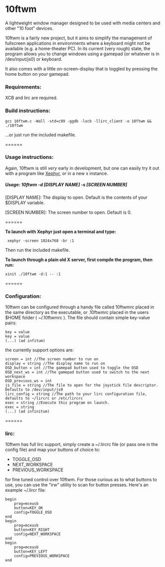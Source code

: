 10ftwm
======

A lightweight window manager designed to be used with media centers and other "10 foot" devices.

10ftwm is a fairly new project, but it aims to simplify the management of fullscreen applications in environments where a keyboard might not be available (e.g. a home-theater PC). In its current (very rough) state, the program allows you to change windows using a gamepad (or whatever is in /dev/input/js0) or keyboard.

It also comes with a little on-screen-display that is toggled by pressing the home button on your gamepad. 

### Requirements:

XCB and lirc are required.


### Build instructions:

    gcc 10ftwm.c -Wall -std=c99 -ggdb -lxcb -llirc_client -o 10ftwm && ./10ftwm
    
...or just run the included makefile.

======


### Usage instructions:

Again, 10ftwm is still *very* early in development, but one can easily try it out with a program like [Xephyr](http://www.freedesktop.org/wiki/Software/Xephyr/), or in a new x instance.

##### Usage: 10ftwm -d [DISPLAY NAME] -s [SCREEN NUMBER]

[DISPLAY NAME]:
The display to open. Default is the contents of your $DISPLAY variable.

[SCREEN NUMBER]:
The screen number to open. Default is 0.

======


**To launch with Xephyr just open a terminal and type:**

     xephyr -screen 1024x768 -br :1

Then run the included makefile.

**To launch through a plain old X server, first compile the program, then run:**

    xinit ./10ftwm -d:1 -- :1
    
======
    
### Configuration:

10ftwm can be configured through a handy file called 10ftwmrc placed in the same directory as the executable, or .10ftwmrc placed in the users $HOME folder ( ~/.10ftwmrc ). The file should contain simple key-value pairs:

    key = value
    key = value
    (...) (ad infitum)
    
the currently support options are:

    screen = int //The screen number to run on
    display = string //The display name to run on
    OSD_button = int //The gamepad button used to toggle the OSD
    OSD_next_ws = int //The gamepad button used to switch to the next workspace
    OSD_previous_ws = int
    js_file = string //The file to open for the joystick file descriptor. Defaults to /dev/input/js0
    lirc_config = string //The path to your lirc configuration file, defaults to ~/lircrc or /etc/lircrc
    exec = string //Execute this program on launch.
    exec = string
    (...) (ad infinitum)

======

### lirc:

10ftwm has full lirc support, simply create a ~/.lircrc file (or pass one in the config file) and map your buttons of choice to:

* TOGGLE_OSD
* NEXT_WORKSPACE
* PREVIOUS_WORKSPACE

for fine tuned control over 10ftwm. For those curious as to what buttons to use, you can use the "irw" utility to scan for button presses. Here's an example ~/.lircr file:

    begin
    	prog=mceusb
    	button=KEY_OK
    	config=TOGGLE_OSD
    end
    begin
    	prog=mceusb
    	button=KEY_RIGHT
    	config=NEXT_WORKSPACE
    end
    begin
    	prog=mceusb
    	button=KEY_LEFT
    	config=PREVIOUS_WORKSPACE
    end
